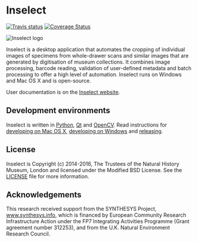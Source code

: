 # Inselect

[![Travis status](https://travis-ci.org/NaturalHistoryMuseum/inselect.svg?branch=master)](https://travis-ci.org/NaturalHistoryMuseum/inselect)
[![Coverage Status](https://coveralls.io/repos/github/NaturalHistoryMuseum/inselect/badge.svg?branch=master)](https://coveralls.io/github/NaturalHistoryMuseum/inselect?branch=master)

![Inselect logo](https://raw.githubusercontent.com/NaturalHistoryMuseum/inselect/master/website/content/images/inselect128.png)

Inselect is a desktop application that automates the cropping of individual images of
specimens from whole-drawer scans and similar images that are generated by
digitisation of museum collections. It combines image processing, barcode
reading, validation of user-defined metadata and batch processing to offer a high
level of automation. Inselect runs on Windows and Mac OS X and is open-source.

User documentation is on the
[Inselect website](https://naturalhistorymuseum.github.io/inselect/).

## Development environments

Inselect is written in [Python](https://www.python.org/), [Qt](http://www.qt.io/)
and [OpenCV](http://opencv.org/). Read instructions for
[developing on Mac OS X](DevelopingOnMacOSX.md),
[developing on Windows](DevelopingOnWindows.md) and [releasing](Releasing.md).

## License

Inselect is Copyright (c) 2014-2016, The Trustees of the Natural History Museum,
London and licensed under the Modified BSD License. See the
[LICENSE](https://github.com/NaturalHistoryMuseum/inselect/blob/master/LICENSE.md)
file for more information.

## Acknowledgements

This research received support from the SYNTHESYS Project, www.synthesys.info,
which is financed by European Community Research Infrastructure Action
under the FP7 Integrating Activities Programme (Grant agreement number
312253), and from the U.K. Natural Environment Research Council.
